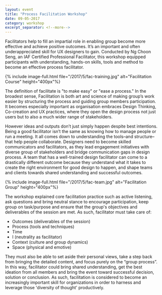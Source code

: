 ```yaml
---
layout: event
title: "Process Facilitation Workshop"
date: 09-05-2017
category: workshop
excerpt_separator: <!--more-->
---
```


Facilitators help to fill an impartial role in enabling group become more effective and achieve positive outcomes. It’s an important and often underappreciated skill for UX designers to gain. Conducted by Ng Choon Seng, an IAF Certified Professional Facilitator, this workshop equipped participants with understanding, hands-on skills, tools and method to become an effective process facilitator. 

<!--more-->
{% include image-full.html file="/2017/5/fac-training.jpg" alt="Facilitation Course" height="400px"%}

The definition of facilitate is "to make easy" or "ease a process." In the broadest sense, Facilitation is both art and science of making group’s work easier by structuring the process and guiding group members participation. It becomes especially important as organisation embraces Design Thinking, Co-creation and UX practices, where they open the design process not just users but to also a much wider range of stakeholders. 

However ideas and outputs don’t just simply happen despite best intentions. Being a good facilitator isn’t the same as knowing how to manage people or run a meeting. It all comes down to understanding the tools–and structure–that help people collaborate. Designers need to become skilled communicators and facilitators, as they lead engagement initiatives with diverse group of stakeholders and bridge communication gaps in design process. A team that has a well-trained design facilitator can come to a drastically different outcome because they understand what it takes to create the right environment for good design to happen, and shape teams and clients towards shared understanding and successful outcomes. 

{% include image-full.html file="/2017/5/fac-team.jpg" alt="Facilitation Group" height="400px"%}

The workshop explained core facilitation practice such as active listening, ask questions and bring neutral stance to encourage participation, keep group on task/purpose and ensure that the group's objectives and deliverables of the session are met. As such, facilitator must take care of:

- Outcomes (deliverables of the session)
- Process (tools and techniques)
- Time
- I (neutrality as facilitator)
- Context (culture and group dynamics)
- Space (physical and emotive)

They must also be able to set aside their personal views, take a step back from bringing the detailed content, and focus purely on the “group process”. In this way, facilitator could bring shared understanding, get the best ideation from all members and bring the event toward successful decision, solution or conclusion. As such, facilitation is considered to become an increasingly important skill for organizations in order to harness and leverage those 'diversity of thought' productively. 



